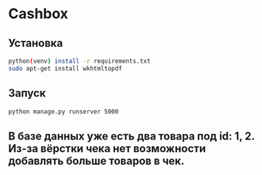 # Cashbox

## Установка

```sh
python(venv) install -r requirements.txt
sudo apt-get install wkhtmltopdf
```

## Запуск

```sh
python manage.py runserver 5000
```

## В базе данных уже есть два товара под id: 1, 2. Из-за вёрстки чека нет возможности добавлять больше товаров в чек. 
